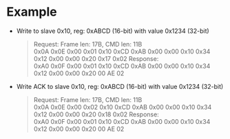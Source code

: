 # Example
- Write to slave 0x10, reg: 0xABCD (16-bit) with value 0x1234 (32-bit)
    > Request: Frame len: 17B, CMD len: 11B \
    0x0A 0x0E 0x00 0x01 0x10 0xCD 0xAB 0x00 0x00 0x10 0x34 0x12 0x00 0x00 0x20 0x17 0x02
    > Response: \
    0xA0 0x0F 0x00 0x01 0x10 0xCD 0xAB 0x00 0x00 0x10 0x34 0x12 0x00 0x00 0x20 00 AE 02 

- Write ACK to slave 0x10, reg: 0xABCD (16-bit) with value 0x1234 (32-bit)
    > Request: Frame len: 17B, CMD len: 11B \
    0x0A 0x0E 0x00 0x02 0x10 0xCD 0xAB 0x00 0x00 0x10 0x34 0x12 0x00 0x00 0x20 0x18 0x02
    > Response: \
    0xA0 0x0F 0x00 0x01 0x10 0xCD 0xAB 0x00 0x00 0x10 0x34 0x12 0x00 0x00 0x20 00 AE 02

    